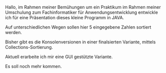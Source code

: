 Hallo,
im Rahmen meiner Bemühungen um ein Praktikum im Rahmen meiner Umschulung zum Fachinformatiker für Anwendungsentwicklung entwickle ich für eine Präsentation dieses kleine Programm in JAVA.

Auf unterschiedlichen Wegen sollen hier 5 eingegebene Zahlen sortiert werden.

Bisher gibt es die Konsolenversionen in einer finalsierten Variante, mittels Collections-Sortierung.

Aktuell erarbeite ich mir eine GUI gestützte Variante.

Es soll noch mehr kommen.
